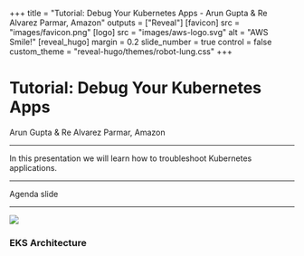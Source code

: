 +++
title = "Tutorial: Debug Your Kubernetes Apps - Arun Gupta & Re Alvarez Parmar, Amazon"
outputs = ["Reveal"]
[favicon]
src = "images/favicon.png"
[logo]
src = "images/aws-logo.svg"
alt = "AWS Smile!"
[reveal_hugo]
margin = 0.2
slide_number = true
control = false
custom_theme = "reveal-hugo/themes/robot-lung.css"
+++

# Tutorial: Debug Your Kubernetes Apps
 Arun Gupta & Re Alvarez Parmar, Amazon


---

In this presentation we will learn how to troubleshoot Kubernetes applications. 

---

Agenda slide

---

![](images/eks-arch.jpg)

### EKS Architecture
